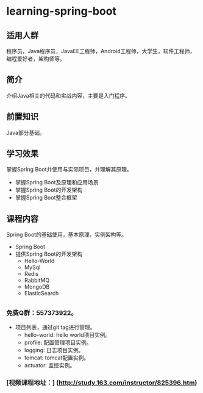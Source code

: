 # learning-spring-boot

## 适用人群
程序员，Java程序员，JavaEE工程师，Android工程师，大学生，软件工程师，编程爱好者，架构师等。

## 简介
介绍Java相关的代码和实战内容，主要是入门程序。

## 前置知识
Java部分基础。

## 学习效果
掌握Spring Boot并使用与实际项目，并理解其原理。

* 掌握Spring Boot及原理和应用场景
* 掌握Spring Boot的开发架构
* 掌握Spring Boot整合框架

## 课程内容
Spring Boot的基础使用，基本原理，实例架构等。

* Spring Boot
* 提供Spring Boot的开发架构
    * Hello-World
    * MySql
    * Redis
    * RabbitMQ
    * MongoDB
    * ElasticSearch

## 
### 免费Q群：557373922。

* 项目列表，通过git tag进行管理。
    *  hello-world: hello world项目实例。
    *  profile: 配置管理项目实例。
    *  logging: 日志项目实例。
    *  tomcat: tomcat配置实例。
    *  actuator: 监控实例。

    
 ### [视频课程地址：] (http://study.163.com/instructor/825396.htm)
    